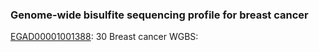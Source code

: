 ### Genome-wide bisulfite sequencing profile for breast cancer 
[EGAD00001001388](https://ega-archive.org/studies/EGAS00001001195): 30  Breast cancer WGBS: 
